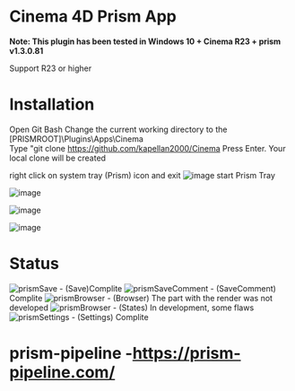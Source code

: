 # Cinema 4D Prism App

**Note: This plugin has been tested in Windows 10 + Cinema R23 + prism v1.3.0.81**

Support R23 or higher

# Installation
Open Git Bash 
Change the current working directory to the [PRISMROOT]\Plugins\Apps\Cinema\
Type "git clone https://github.com/kapellan2000/Cinema
Press Enter. Your local clone will be created


right click on system tray (Prism) icon and exit
![image](https://user-images.githubusercontent.com/21256398/127023931-280da989-ad8a-4d8d-ab55-78546d6d39c0.png) start Prism Tray

![image](https://user-images.githubusercontent.com/21256398/127023038-fe297426-291d-4589-9652-ddd9dc69b2ff.png)

![image](https://user-images.githubusercontent.com/21256398/127022958-99f6f941-9cba-4a47-8711-474d4c8cbbde.png)

![image](https://user-images.githubusercontent.com/21256398/127023367-04cdc5b4-0505-4f51-bc79-93bcf27c8874.png)



# Status
![prismSave](https://user-images.githubusercontent.com/21256398/127019274-a18eade8-b25b-432e-955e-aa87371c3da6.png) - (Save)Complite
![prismSaveComment](https://user-images.githubusercontent.com/21256398/127019385-4d874611-bac4-472b-ae6f-334be19ef802.png) - (SaveComment) Complite
![prismBrowser](https://user-images.githubusercontent.com/21256398/127019482-acca18b7-4d74-4cde-a922-23966ccf6be1.png) - (Browser) The part with the render was not developed
![prismBrowser](https://user-images.githubusercontent.com/21256398/127020465-a7e40fd3-98bc-45b4-b8a9-4ec5a2177977.png) - (States) In development, some flaws
![prismSettings](https://user-images.githubusercontent.com/21256398/127020187-d442100e-6406-4ce1-abc8-a40a39d98ab1.png) - (Settings) Complite


# prism-pipeline -https://prism-pipeline.com/






